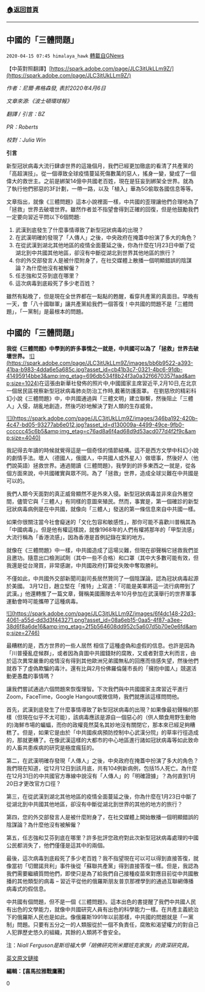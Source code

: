 ###  [:house:返回首頁](https://github.com/ourhimalayas/txt)
---

## 中國的「三體問題」
`2020-04-15 07:45 himalaya_hawk` [轉載自GNews](https://gnews.org/zh-hant/173631/)

【中英對照翻譯】[https://spark.adobe.com/page/JLC3itUkLLm9Z/](https://spark.adobe.com/page/JLC3itUkLLm9Z/)

*作者：尼爾·弗格森發, 表於2020年4月6日*

*文章來源:《波士頓環球報》*

*翻譯 / 引言：BZ*

*PR：Roberts*

*校對：Julia Win*

**引言**

新型冠狀病毒大流行肆虐世界的這幾個月，我們已經更加徹底的看清了共產黨的「高超演技」。從一個導致全球疫情蔓延死傷數萬的惡人，搖身一變，變成了一個偉大的救世主。之前是綁架14億中共國老百姓，現在是狂妄到綁架全世界。就為了執行他們邪惡的3F計劃，一帶一路，以及「植入」華為5G偷取各國信息等等。

文章指出，就像《三體問題》這本小說裡面一樣，中共國的歪理讓他們合理地為了「拯救」世界去破壞世界。雖然作者並不指望會得到正確的回復，但是他鼓勵我們一定要向習近平問以下6個問題:

1. 武漢到底發生了什麼事情導致了新型冠狀病毒的出現？
2. 在武漢明確的發現了「人傳人」之後，中央政府在掩蓋中扮演了多大的角色？
3. 在從武漢到湖北其他地區的疫情全面蔓延之後，你為什麼在1月23日中斷了從湖北到中共國其他地區，卻沒有中斷從湖北到世界其他地區的旅行？
4. 你的外交部發言人是被什麼附身了，在社交媒體上散播一個明顯錯誤的陰謀論？為什麼他沒有被解僱？
5. 任志強和艾芬到底在哪里？
6. 這次病毒到底殺死了多少老百姓？


雖然有點晚了，但是現在全世界都在一點點的甦醒，看穿共產黨的真面目。早晚有一天，會「八十國聯軍」讓共產黨給我們一個答復！中共國的問題不是「三體問題」，「一黨制」是最根本的問題。

## **中國的「三體問題」**

**我從《三體問題》中學到的許多事情之一就是，中共國可以為了「拯救」世界去破壞世界。**
[!\[\](https://spark.adobe.com/page/JLC3itUkLLm9Z/images/bb6b9522-a393-41ba-b983-4dda6e5a685c.jpg?asset_id=cb41b3c7-0321-4bc6-91db-41495914bbe3&amp;img_etag=696db534f8b24f3a0a32f6670357faad&amp;size=1024)](https://spark.adobe.com/page/JLC3itUkLLm9Z/images/bb6b9522-a393-41ba-b983-4dda6e5a685c.jpg?asset_id=cb41b3c7-0321-4bc6-91db-41495914bbe3&amp;img_etag=696db534f8b24f3a0a32f6670357faad&amp;size=1024)在這張由新華社發佈的照片中,中國國家主席習近平,2月10日,在北京一個居民區視察新型冠狀病毒肺炎防治工作時,戴著防護面罩。
在劉慈欣的精彩科幻小說《三體問題》中，中共國通過與「三體文明」建立聯繫，然後阻止「三體人」入侵，胡亂地創造，然後巧妙地解決了對人類的生存威脅。

[!\[\](https://spark.adobe.com/page/JLC3itUkLLm9Z/images/346ba192-420b-4c47-bd05-93277ab6e012.jpg?asset_id=d130009a-4499-49ce-9fb0-cccccc45c6b5&amp;img_etag=c76ad8a6f4ad68d9d53acd077d4f2f9c&amp;size=4040)](https://spark.adobe.com/page/JLC3itUkLLm9Z/images/346ba192-420b-4c47-bd05-93277ab6e012.jpg?asset_id=d130009a-4499-49ce-9fb0-cccccc45c6b5&amp;img_etag=c76ad8a6f4ad68d9d53acd077d4f2f9c&amp;size=1024)

我記得去年讀的時候就覺得這是一個奇怪的情節結構。這不是西方文學中科幻小說的劇情手法。壞人（德國人，俄國人，中共國人或外星人）做壞事，然後好人（他們說英語）拯救世界。通過閱讀《三體問題》，我學到的許多東西之一就是，從各個方面來說，中共國確實與眾不同。為了「拯救」世界，造成全球災難在中共國是可以的。

我們人類今天面對的真正威脅顯然不是外來入侵。新型冠狀病毒並非來自外層空間，儘管它與「三體人」有同樣的意圖來殖民。然而，事實是，第一個確診的新型冠狀病毒病例是在中共國，就像向「三體人」發送的第一條信息來自中共國一樣。

如果你很關注當今社會癡迷的「文化包容和敏感性」，那你可能不喜歡川普稱其為「中國病毒」。但是他有權這樣說，就像1968年的人們有權將那年的「甲型流感」大流行稱為「香港流感」，因為香港是首例記錄在案的地方。

就像在《三體問題》中一樣，中共國造成了這場災難，但現在卻聲稱它拯救我們並且邀功。隨意出口檢測試劑（其中一些不合格）和口罩（其中大多數可能有效，但我還是從台灣買，非常感謝，中共國政府打算從失敗中奪取勝利。

不僅如此，中共國外交部新聞司副司長居然贊同了一個陰謀論，認為冠狀病毒起源於美國。 3月12日，趙立堅在「推特」上寫道：「可能是美軍將這一流行病帶到了武漢。」他還轉推了一篇文章，聲稱美國團隊去年10月參加在武漢舉行的世界軍事運動會時可能攜帶了這種病毒。

[!\[\](https://spark.adobe.com/page/JLC3itUkLLm9Z/images/6f4dc148-22d3-4061-a55d-dd3d3f443271.png?asset_id=08a6eb15-0aa5-4f87-a3ee-38d6f8a6de16&amp;img_etag=2f5b564608dd952c5a607d5b70e0e6fd&amp;size=2746)](https://spark.adobe.com/page/JLC3itUkLLm9Z/images/6f4dc148-22d3-4061-a55d-dd3d3f443271.png?asset_id=08a6eb15-0aa5-4f87-a3ee-38d6f8a6de16&amp;img_etag=2f5b564608dd952c5a607d5b70e0e6fd&amp;size=1024)

最糟糕的是，西方世界的一些人居然 相信了這種虛偽和虛假的信息。也許是因為「川普擾亂症候群」，或者因為貪圖中共國錢財的腐敗，又或者對意大利而言，由於這次異常嚴重的疫情沒有得到其他歐洲兄弟國無私的回應而倍感失望，然後他們就吞下了虛偽欺騙的毒汁。還有比與2月份佛羅倫薩市長的「擁抱中國人」競選活動更愚蠢的事情嗎？

讓我們嘗試通過六個問題來恢復理智。下次我們與中共國國家主席習近平進行Zoom，FaceTime，Google Hangout或微信時，我們就應該這樣問問他。

首先，武漢到底發生了什麼事情導致了新型冠狀病毒的出現？如果像最初聲稱的那樣（但現在似乎不太可能），該病毒應該是源自一個惡心的（供人類食用野生動物的)海鮮市場的蝙蝠，而你的政權竟然莫名其妙地沒有關閉它，那本來已經足夠糟糕了。但是，如果它是由於「中共國疾病預防控制中心武漢分院」的草率行徑造成的，那就更糟了。在像武漢這樣的大都市的中心地區進行諸如冠狀病毒等如此致命的人畜共患疾病的研究是極度瘋狂的。

第二，在武漢明確存發現「人傳人」之後，中央政府在掩蓋中扮演了多大的角色？我們現在知道，從12月12日到該月底，共有104例新病例，包括15人死亡。為什麼在12月31日的中共國官方專線中說沒有「人傳人」的「明確證據」？為何直到1月20日才更改官方口徑？

第三，在從武漢到湖北其他地區的疫情全面蔓延之後，你為什麼在1月23日中斷了從湖北到中共國其他地區，卻沒有中斷從湖北到世界的其他的地方的旅行？

第四，您的外交部發言人是被什麼附身了，在社交媒體上開始散播一個明顯錯誤的陰謀論？為什麼他沒有被解僱？

第五，任志強和艾芬到底在哪里？許多批評您政府對此次新型冠狀病毒處理的中國公民都消失了，他們僅僅是這其中的兩個。

最後，這次病毒到底殺死了多少老百姓？我不指望現在可以可以得到直接答復，就像當初「切爾諾貝利」事件後從「蘇聯共產黨」得到直接答復一樣。但是，我認為我們需要繼續質問他們，即使只是為了給我們自己接種疫苗來對應目前從中共國散播的其他類型的病毒 – 習近平從他的俄羅斯朋友普京那裡學到的通過互聯網傳播病毒式的假信息。

中共國有個問題，但不是一個《三體問題》。這本出色的書提醒了我們中共國人民有出色的文學能力，就像中共國研究人員有出色的科學能力一樣。在共產主義統治下的俄羅斯人民也是如此。像俄羅斯1991年以前那樣，中共國的問題就是「一黨制」問題。只要有五分之一的人類服從於一個不負責任，腐敗和渴望權力的對自己人犯罪歷史悠久的組織，其餘的人類將不會安全。

注：*Niall Ferguson是斯坦福大學「胡佛研究所米爾班克家族」的資深研究員。*

[英文原文鏈接](https://www.bostonglobe.com/2020/04/06/opinion/chinas-three-body-problem/)

**編輯：【喜馬拉雅戰鷹團】**

0
